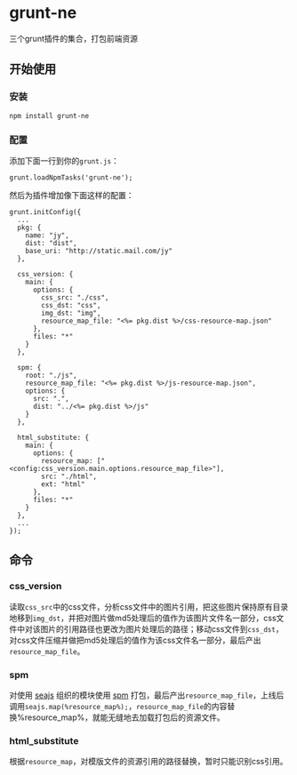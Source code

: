 # grunt-ne

三个grunt插件的集合，打包前端资源

## 开始使用

### 安装

    npm install grunt-ne

### 配置

添加下面一行到你的`grunt.js`：

    grunt.loadNpmTasks('grunt-ne');

然后为插件增加像下面这样的配置：

    grunt.initConfig({
      ...
      pkg: {
        name: "jy",
        dist: "dist",
        base_uri: "http://static.mail.com/jy"
      },

      css_version: {
        main: {
          options: {
            css_src: "./css",
            css_dst: "css",
            img_dst: "img",
            resource_map_file: "<%= pkg.dist %>/css-resource-map.json"
          },
          files: "*"
        }
      },

      spm: {
        root: "./js",
        resource_map_file: "<%= pkg.dist %>/js-resource-map.json",
        options: {
          src: ".",
          dist: "../<%= pkg.dist %>/js"
        }
      },

      html_substitute: {
        main: {
          options: {
            resource_map: ["<config:css_version.main.options.resource_map_file>"],
            src: "./html",
            ext: "html"
          },
          files: "*"
        }
      },
      ...
    });

## 命令

### css_version

读取`css_src`中的css文件，分析css文件中的图片引用，把这些图片保持原有目录地移到`img_dst`，并把对图片做md5处理后的值作为该图片文件名一部分，css文件中对该图片的引用路径也更改为图片处理后的路径；移动css文件到`css_dst`，对css文件压缩并做把md5处理后的值作为该css文件名一部分，最后产出`resource_map_file`。

### spm

对使用 [seajs](http://seajs.org) 组织的模块使用 [spm](https://github.com/seajs/spm) 打包，最后产出`resource_map_file`，上线后调用`seajs.map(%resource_map%);`，`resource_map_file`的内容替换%resource_map%，就能无缝地去加载打包后的资源文件。

### html_substitute

根据`resource_map`，对模版文件的资源引用的路径替换，暂时只能识别css引用。